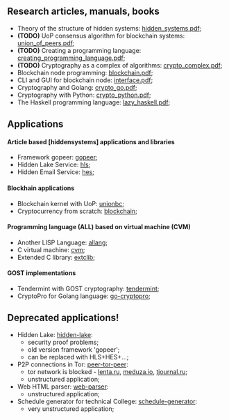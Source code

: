 ## Research articles, manuals, books
* Theory of the structure of hidden systems: [hidden_systems.pdf](https://github.com/Number571/gopeer/blob/master/hiddensystems.pdf);
* **(TODO)** UoP consensus algorithm for blockchain systems: [union_of_peers.pdf](https://github.com/Number571/Laziest/blob/master/union_of_peers.pdf);
* **(TODO)** Creating a programming language: [creating_programming_language.pdf](https://github.com/Number571/ALLang/blob/master/creating_programming_language.pdf);
* **(TODO)** Cryptography as a complex of algorithms: [crypto_complex.pdf](https://github.com/Number571/Cryptography/blob/master/crypto_complex.pdf);
* Blockchain node programming: [blockchain.pdf](https://github.com/number571/Blockchain/blob/master/_example/blockchain.pdf);
* CLI and GUI for blockchain node: [interface.pdf](https://github.com/number571/Blockchain/blob/master/_example/interface.pdf);
* Cryptography and Golang: [crypto_go.pdf](https://github.com/number571/Go/blob/master/Cryptography/crypto_go.pdf);
* Cryptography with Python: [crypto_python.pdf](https://github.com/number571/Python/blob/master/Cryptography/Book/crypto_python.pdf);
* The Haskell programming language: [lazy_haskell.pdf](https://github.com/number571/Haskell/blob/master/Book/lazy_haskell.pdf);

## Applications
#### Article based [hiddensystems] applications and libraries
* Framework gopeer: [gopeer](https://github.com/number571/gopeer);
* Hidden Lake Service: [hls](https://github.com/number571/hls);
* Hidden Email Service: [hes](https://github.com/number571/hes);

#### Blockhain applications
* Blockchain kernel with UoP: [unionbc](https://github.com/number571/unionbc);
* Cryptocurrency from scratch: [blockchain](https://github.com/number571/blockchain);

#### Programming language (ALL) based on virtual machine (CVM)
* Another LISP Language: [allang](https://github.com/number571/allang);
* C virtual machine: [cvm](https://github.com/number571/cvm);
* Extended C library: [extclib](https://github.com/number571/extclib);

#### GOST implementations
* Tendermint with GOST cryptography: [tendermint](https://github.com/number571/tendermint);
* CryptoPro for Golang language: [go-cryptopro](https://github.com/number571/go-cryptopro);

## Deprecated applications!
* Hidden Lake: [hidden-lake](https://github.com/number571/hidden-lake):
  * security proof problems;
  * old version framework 'gopeer';
  * can be replaced with HLS+HES+...;
* P2P connections in Tor: [peer-tor-peer](https://github.com/number571/peer-tor-peer):
  * tor network is blocked - [lenta.ru](https://lenta.ru/articles/2021/12/14/tor), [meduza.io](https://meduza.io/feature/2021/12/10), [tjournal.ru](tjournal.ru/analysis/488026-v-rossii-zhaluyutsya-na-blokirovku-tor-ego-mozhno-zablokirovat-polnostyu-i-chto-togda-delat-otvechayut-specialisty);
  * unstructured application;
* Web HTML parser: [web-parser](https://github.com/number571/web-parserr):
  * unstructured application;
* Schedule generator for technical College: [schedule-generator](https://github.com/number571/schedule-generator):
  * very unstructured application;

